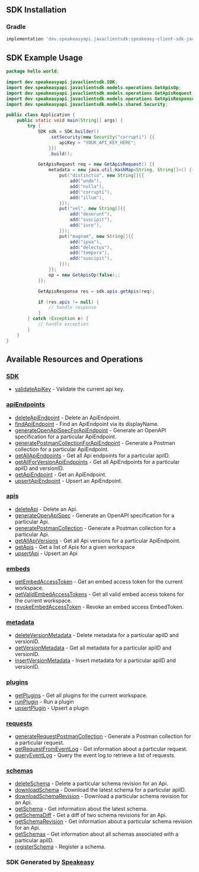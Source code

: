 # <no value>

<!-- Start SDK Installation -->
## SDK Installation

### Gradle

```groovy
implementation 'dev.speakeasyapi.javaclientsdk:speakeasy-client-sdk-java:1.30.1'
```
<!-- End SDK Installation -->

## SDK Example Usage
<!-- Start SDK Example Usage -->
```java
package hello.world;

import dev.speakeasyapi.javaclientsdk.SDK;
import dev.speakeasyapi.javaclientsdk.models.operations.GetApisOp;
import dev.speakeasyapi.javaclientsdk.models.operations.GetApisRequest;
import dev.speakeasyapi.javaclientsdk.models.operations.GetApisResponse;
import dev.speakeasyapi.javaclientsdk.models.shared.Security;

public class Application {
    public static void main(String[] args) {
        try {
            SDK sdk = SDK.builder()
                .setSecurity(new Security("corrupti") {{
                    apiKey = "YOUR_API_KEY_HERE";
                }})
                .build();

            GetApisRequest req = new GetApisRequest() {{
                metadata = new java.util.HashMap<String, String[]>() {{
                    put("distinctio", new String[]{{
                        add("unde"),
                        add("nulla"),
                        add("corrupti"),
                        add("illum"),
                    }});
                    put("vel", new String[]{{
                        add("deserunt"),
                        add("suscipit"),
                        add("iure"),
                    }});
                    put("magnam", new String[]{{
                        add("ipsa"),
                        add("delectus"),
                        add("tempora"),
                        add("suscipit"),
                    }});
                }};
                op = new GetApisOp(false);;
            }};            

            GetApisResponse res = sdk.apis.getApis(req);

            if (res.apis != null) {
                // handle response
            }
        } catch (Exception e) {
            // handle exception
        }
    }
}
```
<!-- End SDK Example Usage -->

<!-- Start SDK Available Operations -->
## Available Resources and Operations

### [SDK](docs/sdk/README.md)

* [validateApiKey](docs/sdk/README.md#validateapikey) - Validate the current api key.

### [apiEndpoints](docs/apiendpoints/README.md)

* [deleteApiEndpoint](docs/apiendpoints/README.md#deleteapiendpoint) - Delete an ApiEndpoint.
* [findApiEndpoint](docs/apiendpoints/README.md#findapiendpoint) - Find an ApiEndpoint via its displayName.
* [generateOpenApiSpecForApiEndpoint](docs/apiendpoints/README.md#generateopenapispecforapiendpoint) - Generate an OpenAPI specification for a particular ApiEndpoint.
* [generatePostmanCollectionForApiEndpoint](docs/apiendpoints/README.md#generatepostmancollectionforapiendpoint) - Generate a Postman collection for a particular ApiEndpoint.
* [getAllApiEndpoints](docs/apiendpoints/README.md#getallapiendpoints) - Get all Api endpoints for a particular apiID.
* [getAllForVersionApiEndpoints](docs/apiendpoints/README.md#getallforversionapiendpoints) - Get all ApiEndpoints for a particular apiID and versionID.
* [getApiEndpoint](docs/apiendpoints/README.md#getapiendpoint) - Get an ApiEndpoint.
* [upsertApiEndpoint](docs/apiendpoints/README.md#upsertapiendpoint) - Upsert an ApiEndpoint.

### [apis](docs/apis/README.md)

* [deleteApi](docs/apis/README.md#deleteapi) - Delete an Api.
* [generateOpenApiSpec](docs/apis/README.md#generateopenapispec) - Generate an OpenAPI specification for a particular Api.
* [generatePostmanCollection](docs/apis/README.md#generatepostmancollection) - Generate a Postman collection for a particular Api.
* [getAllApiVersions](docs/apis/README.md#getallapiversions) - Get all Api versions for a particular ApiEndpoint.
* [getApis](docs/apis/README.md#getapis) - Get a list of Apis for a given workspace
* [upsertApi](docs/apis/README.md#upsertapi) - Upsert an Api

### [embeds](docs/embeds/README.md)

* [getEmbedAccessToken](docs/embeds/README.md#getembedaccesstoken) - Get an embed access token for the current workspace.
* [getValidEmbedAccessTokens](docs/embeds/README.md#getvalidembedaccesstokens) - Get all valid embed access tokens for the current workspace.
* [revokeEmbedAccessToken](docs/embeds/README.md#revokeembedaccesstoken) - Revoke an embed access EmbedToken.

### [metadata](docs/metadata/README.md)

* [deleteVersionMetadata](docs/metadata/README.md#deleteversionmetadata) - Delete metadata for a particular apiID and versionID.
* [getVersionMetadata](docs/metadata/README.md#getversionmetadata) - Get all metadata for a particular apiID and versionID.
* [insertVersionMetadata](docs/metadata/README.md#insertversionmetadata) - Insert metadata for a particular apiID and versionID.

### [plugins](docs/plugins/README.md)

* [getPlugins](docs/plugins/README.md#getplugins) - Get all plugins for the current workspace.
* [runPlugin](docs/plugins/README.md#runplugin) - Run a plugin
* [upsertPlugin](docs/plugins/README.md#upsertplugin) - Upsert a plugin

### [requests](docs/requests/README.md)

* [generateRequestPostmanCollection](docs/requests/README.md#generaterequestpostmancollection) - Generate a Postman collection for a particular request.
* [getRequestFromEventLog](docs/requests/README.md#getrequestfromeventlog) - Get information about a particular request.
* [queryEventLog](docs/requests/README.md#queryeventlog) - Query the event log to retrieve a list of requests.

### [schemas](docs/schemas/README.md)

* [deleteSchema](docs/schemas/README.md#deleteschema) - Delete a particular schema revision for an Api.
* [downloadSchema](docs/schemas/README.md#downloadschema) - Download the latest schema for a particular apiID.
* [downloadSchemaRevision](docs/schemas/README.md#downloadschemarevision) - Download a particular schema revision for an Api.
* [getSchema](docs/schemas/README.md#getschema) - Get information about the latest schema.
* [getSchemaDiff](docs/schemas/README.md#getschemadiff) - Get a diff of two schema revisions for an Api.
* [getSchemaRevision](docs/schemas/README.md#getschemarevision) - Get information about a particular schema revision for an Api.
* [getSchemas](docs/schemas/README.md#getschemas) - Get information about all schemas associated with a particular apiID.
* [registerSchema](docs/schemas/README.md#registerschema) - Register a schema.
<!-- End SDK Available Operations -->

### SDK Generated by [Speakeasy](https://docs.speakeasyapi.dev/docs/using-speakeasy/client-sdks)
